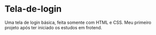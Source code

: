 # Tela-de-login
Uma tela de login básica, feita somente com HTML e CSS. Meu primeiro projeto após ter iniciado os estudos em frotend.
